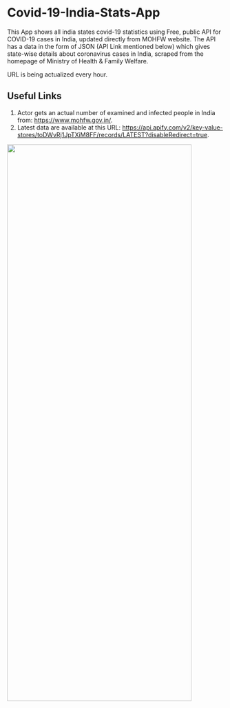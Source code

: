 # Covid-19-India-Stats-App

This App shows all india states covid-19 statistics using  Free, public API for COVID-19 cases in India, updated directly from MOHFW website. The API has a data in the form of JSON (API Link mentioned below) which gives state-wise details about coronavirus cases in India, scraped from the homepage of Ministry of Health & Family Welfare.

URL is being actualized every hour.

## Useful Links

1. Actor gets an actual number of examined and infected people in India from: https://www.mohfw.gov.in/.
2. Latest data are available at this URL: https://api.apify.com/v2/key-value-stores/toDWvRj1JpTXiM8FF/records/LATEST?disableRedirect=true.

<img src="https://user-images.githubusercontent.com/69664213/117403462-d78e2580-af25-11eb-92db-2bc16809a1bd.jpg" width="428" height="1292">
